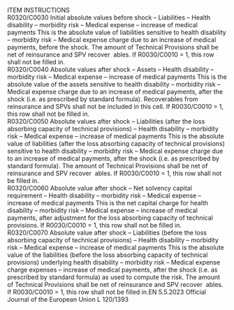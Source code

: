  
ITEM  INSTRUCTIONS  
R0320/C0030  Initial absolute values 
before shock – Liabilities 
– Health disability – 
morbidity risk – Medical 
expense – increase of 
medical payments  This is the absolute value of liabilities sensitive to health disability – morbidity risk 
– Medical expense charge due to an increase of medical payments, before the 
shock. 
The amount of Technical Provisions shall be net of reinsurance and SPV recover ­
ables. 
If R0030/C0010 = 1, this row shall not be filled in.  
R0320/C0040  Absolute values after 
shock – Assets – Health 
disability – morbidity 
risk – Medical expense – 
increase of medical 
payments  This is the absolute value of the assets sensitive to health disability – morbidity 
risk – Medical expense charge due to an increase of medical payments, after the 
shock (i.e. as prescribed by standard formula). 
Recoverables from reinsurance and SPVs shall not be included in this cell. 
If R0030/C0010 = 1, this row shall not be filled in.  
R0320/C0050  Absolute values after 
shock – Liabilities (after 
the loss absorbing 
capacity of technical 
provisions) – Health 
disability – morbidity 
risk – Medical expense – 
increase of medical 
payments  This is the absolute value of liabilities (after the loss absorbing capacity of 
technical provisions) sensitive to health disability – morbidity risk – Medical 
expense charge due to an increase of medical payments, after the shock (i.e. as 
prescribed by standard formula). 
The amount of Technical Provisions shall be net of reinsurance and SPV recover ­
ables. 
If R0030/C0010 = 1, this row shall not be filled in.  
R0320/C0060  Absolute value after 
shock – Net solvency 
capital requirement – 
Health disability – 
morbidity risk – Medical 
expense – increase of 
medical payments  This is the net capital charge for health disability – morbidity risk – Medical 
expense – increase of medical payments, after adjustment for the loss absorbing 
capacity of technical provisions. If R0030/C0010 = 1, this row shall not be filled 
in.  
R0320/C0070  Absolute value after 
shock – Liabilities (before 
the loss absorbing 
capacity of technical 
provisions) – Health 
disability – morbidity 
risk – Medical expense – 
increase of medical 
payments  This is the absolute value of the liabilities (before the loss absorbing capacity of 
technical provisions) underlying health disability – morbidity risk – Medical 
expense charge expenses – increase of medical payments, after the shock (i.e. as 
prescribed by standard formula) as used to compute the risk. 
The amount of Technical Provisions shall be net of reinsurance and SPV recover ­
ables. 
If R0030/C0010 = 1, this row shall not be filled in.EN  5.5.2023 Official Journal of the European Union L 120/1393